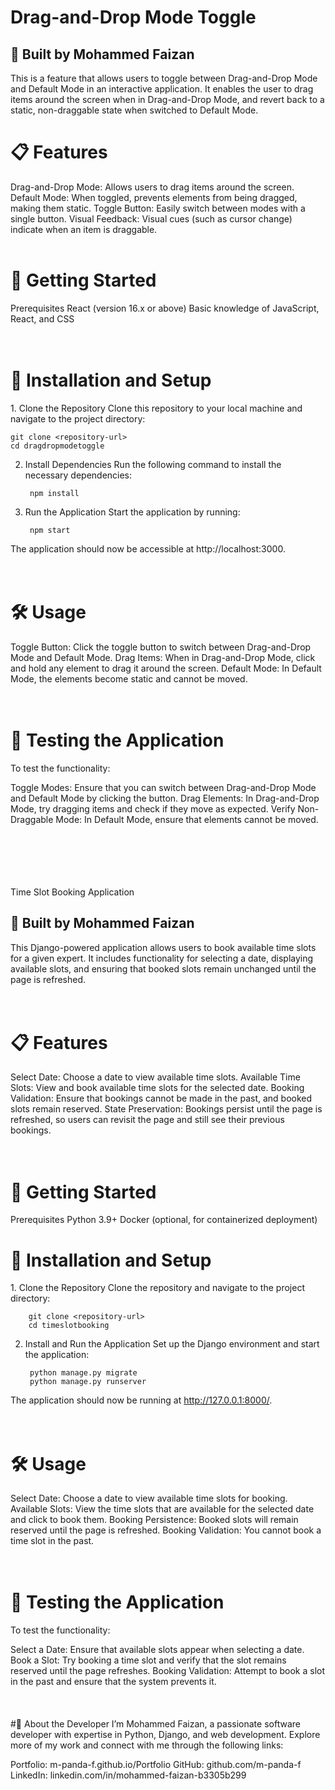 # Drag-and-Drop Mode Toggle
<h2>🧩 Built by Mohammed Faizan</h2>
This is a feature that allows users to toggle between Drag-and-Drop Mode and Default Mode in an interactive application. It enables the user to drag items around the screen when in Drag-and-Drop Mode, and revert back to a static, non-draggable state when switched to Default Mode.

<h1>📋 Features</h1>
Drag-and-Drop Mode: Allows users to drag items around the screen.
Default Mode: When toggled, prevents elements from being dragged, making them static.
Toggle Button: Easily switch between modes with a single button.
Visual Feedback: Visual cues (such as cursor change) indicate when an item is draggable.<br><br>
<h1>🚀 Getting Started</h1>                      
Prerequisites
React (version 16.x or above)
Basic knowledge of JavaScript, React, and CSS
<br><br><br>

<h1>🔧 Installation and Setup</h1>
1. Clone the Repository Clone this repository to your local machine and navigate to the project directory:



    git clone <repository-url>
    cd dragdropmodetoggle

2. Install Dependencies Run the following command to install the necessary dependencies:

        npm install
   
4. Run the Application Start the application by running:

        npm start

The application should now be accessible at http://localhost:3000.
<br><br><br>
<h1>🛠 Usage</h1>
Toggle Button: Click the toggle button to switch between Drag-and-Drop Mode and Default Mode.
Drag Items: When in Drag-and-Drop Mode, click and hold any element to drag it around the screen.
Default Mode: In Default Mode, the elements become static and cannot be moved.
<br><br><br>

<h1>🧪 Testing the Application</h1>
To test the functionality:

Toggle Modes: Ensure that you can switch between Drag-and-Drop Mode and Default Mode by clicking the button.
Drag Elements: In Drag-and-Drop Mode, try dragging items and check if they move as expected.
Verify Non-Draggable Mode: In Default Mode, ensure that elements cannot be moved.
<br><br><br><br><br><br>

Time Slot Booking Application

<h2>🧩 Built by Mohammed Faizan</h2>
This Django-powered application allows users to book available time slots for a given expert. It includes functionality for selecting a date, displaying available slots, and ensuring that booked slots remain unchanged until the page is refreshed.
<br><br><br>

<h1>📋 Features</h1>
Select Date: Choose a date to view available time slots.
Available Time Slots: View and book available time slots for the selected date.
Booking Validation: Ensure that bookings cannot be made in the past, and booked slots remain reserved.
State Preservation: Bookings persist until the page is refreshed, so users can revisit the page and still see their previous bookings.<br><br><br>
<h1>🚀 Getting Started</h1> 
Prerequisites
Python 3.9+
Docker (optional, for containerized deployment)
<h1>🔧 Installation and Setup</h1>
    1. Clone the Repository Clone the repository and navigate to the project directory:

        git clone <repository-url>
        cd timeslotbooking
2. Install and Run the Application Set up the Django environment and start the application:
    
        python manage.py migrate
        python manage.py runserver
   
The application should now be running at http://127.0.0.1:8000/.
<br><br><br>

<h1>🛠 Usage</h1>
Select Date: Choose a date to view available time slots for booking.
Available Slots: View the time slots that are available for the selected date and click to book them.
Booking Persistence: Booked slots will remain reserved until the page is refreshed.
Booking Validation: You cannot book a time slot in the past.<br><br><br>
<h1>🧪 Testing the Application</h1>
To test the functionality:

Select a Date: Ensure that available slots appear when selecting a date.
Book a Slot: Try booking a time slot and verify that the slot remains reserved until the page refreshes.
Booking Validation: Attempt to book a slot in the past and ensure that the system prevents it.
<br><br><br><br>
#💼 About the Developer
I’m Mohammed Faizan, a passionate software developer with expertise in Python, Django, and web development. Explore more of my work and connect with me through the following links:

Portfolio: m-panda-f.github.io/Portfolio
GitHub: github.com/m-panda-f
LinkedIn: linkedin.com/in/mohammed-faizan-b3305b299
